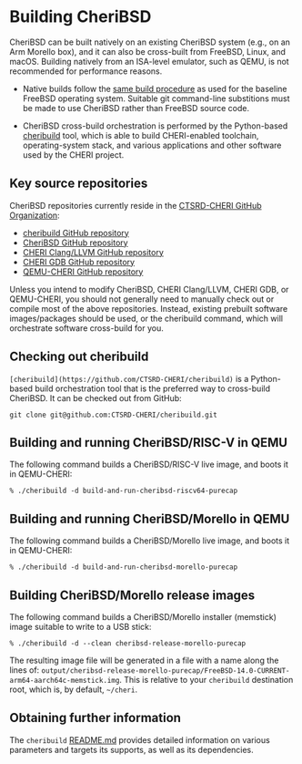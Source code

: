 # Building CheriBSD

CheriBSD can be built natively on an existing CheriBSD system (e.g., on an Arm
Morello box), and it can also be cross-built from FreeBSD, Linux, and macOS.
Building natively from an ISA-level emulator, such as QEMU, is not recommended
for performance reasons.

- Native builds follow the [same build
  procedure](https://docs.freebsd.org/en/books/handbook/cutting-edge/#makeworld)
  as used for the baseline FreeBSD operating system.
  Suitable git command-line substitions must be made to use CheriBSD rather
  than FreeBSD source code.

- CheriBSD cross-build orchestration is performed by the Python-based
  [cheribuild](https://github.com/CTSRD-CHERI/cheribuild) tool, which is
  able to build CHERI-enabled toolchain, operating-system stack, and various
  applications and other software used by the CHERI project.

## Key source repositories

CheriBSD repositories currently reside in the [CTSRD-CHERI GitHub
Organization](https://github.com/CTSRD-CHERI):

* [cheribuild GitHub repository](https://github.com/CTSRD-CHERI/cheribuild)
* [CheriBSD GitHub repository](https://github.com/CTSRD-CHERI/cheribsd)
* [CHERI Clang/LLVM GitHub repository](https://github.com/CTSRD-CHERI/llvm-project)
* [CHERI GDB GitHub repository](https://github.com/CTSRD-CHERI/gdb)
* [QEMU-CHERI GitHub repository](https://github.com/CTSRD-CHERI/qemu)

Unless you intend to modify CheriBSD, CHERI Clang/LLVM, CHERI GDB, or
QEMU-CHERI, you should not generally need to manually check out or compile
most of the above repositories.
Instead, existing prebuilt software images/packages should be used, or the
cheribuild command, which will orchestrate software cross-build for you.

## Checking out cheribuild

`[cheribuild](https://github.com/CTSRD-CHERI/cheribuild)` is a Python-based
build orchestration tool that is the preferred way to cross-build CheriBSD.
It can be checked out from GitHub:

```
git clone git@github.com:CTSRD-CHERI/cheribuild.git
```

## Building and running CheriBSD/RISC-V in QEMU

The following command builds a CheriBSD/RISC-V live image, and boots it in
QEMU-CHERI:

```
% ./cheribuild -d build-and-run-cheribsd-riscv64-purecap
```

## Building and running CheriBSD/Morello in QEMU

The following command builds a CheriBSD/Morello live image, and boots it in
QEMU-CHERI:

```
% ./cheribuild -d build-and-run-cheribsd-morello-purecap
```

## Building CheriBSD/Morello release images

The following command builds a CheriBSD/Morello installer (memstick) image
suitable to write to a USB stick:

```
% ./cheribuild -d --clean cheribsd-release-morello-purecap
```

The resulting image file will be generated in a file with a name along the
lines of:
`output/cheribsd-release-morello-purecap/FreeBSD-14.0-CURRENT-arm64-aarch64c-memstick.img`.
This is relative to your `cheribuild` destination root, which is, by default,
`~/cheri`.

## Obtaining further information

The `cheribuild` [README.md](https://github.com/CTSRD-CHERI/cheribuild#readme)
provides detailed information on various parameters and targets its supports,
as well as its dependencies.
